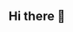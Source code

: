 ## Hi there 👋

<!--
**silprosa/silprosa** is a ✨ _special_ ✨ repository because its `README.md` (this file) appears on your GitHub profile.

Here are some ideas to get you started:

- 🔭 I’m currently working on ...
- 🌱 I’m currently learning ...
- 👯 I’m looking to collaborate on anything
- 🤔 I’m looking for help with various things
- 💬 Ask me about ...
- 📫 How to reach me: ...
- 😄 Pronouns: ...
- ⚡ Fun fact: ...
-->
